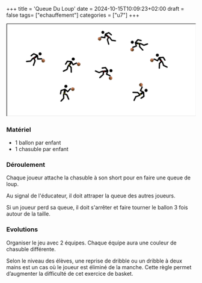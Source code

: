 +++
title = 'Queue Du Loup'
date = 2024-10-15T10:09:23+02:00
draft = false
tags= ["echauffement"]
categories = ["u7"]
+++

![alt](queue-du-loup.png)

### Matériel

* 1 ballon par enfant
* 1 chasuble par enfant

### Déroulement

Chaque joueur attache la chasuble à son short pour en faire une queue de loup.

Au signal de l'éducateur, il doit attraper la queue des autres joueurs.

Si un joueur perd sa queue, il doit s'arrêter et faire tourner le ballon 3 fois autour de la taille.

### Evolutions

Organiser le jeu avec 2 équipes. Chaque équipe aura une couleur de chasuble différente.

Selon le niveau des élèves, une reprise de dribble ou un dribble à deux mains est un cas où le joueur est éliminé de la manche. Cette règle permet d’augmenter la difficulté de cet exercice de basket.